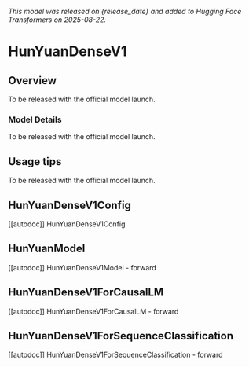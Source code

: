 <!--Copyright (C) 2024 THL A29 Limited, a Tencent company and The HuggingFace Inc. team. All rights reserved..

Licensed under the Apache License, Version 2.0 (the "License"); you may not use this file except in compliance with
the License. You may obtain a copy of the License at

http://www.apache.org/licenses/LICENSE-2.0

Unless required by applicable law or agreed to in writing, software distributed under the License is distributed on
an "AS IS" BASIS, WITHOUT WARRANTIES OR CONDITIONS OF ANY KIND, either express or implied. See the License for the
specific language governing permissions and limitations under the License.

⚠️ Note that this file is in Markdown but contain specific syntax for our doc-builder (similar to MDX) that may not be
rendered properly in your Markdown viewer.

-->
*This model was released on {release_date} and added to Hugging Face Transformers on 2025-08-22.*

# HunYuanDenseV1

## Overview

To be released with the official model launch.

### Model Details

To be released with the official model launch.

## Usage tips

To be released with the official model launch.

## HunYuanDenseV1Config

[[autodoc]] HunYuanDenseV1Config

## HunYuanModel

[[autodoc]] HunYuanDenseV1Model
    - forward

## HunYuanDenseV1ForCausalLM

[[autodoc]] HunYuanDenseV1ForCausalLM
    - forward

## HunYuanDenseV1ForSequenceClassification

[[autodoc]] HunYuanDenseV1ForSequenceClassification
    - forward

